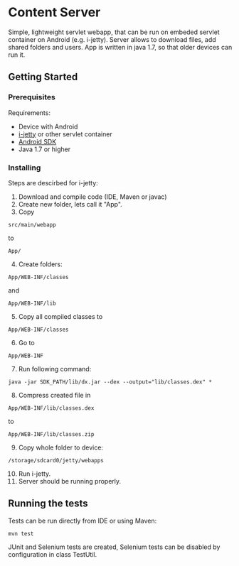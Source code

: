 # Content Server

Simple, lightweight servlet webapp, that can be run on embeded servlet container on Android (e.g. i-jetty). 
Server allows to download files, add shared folders and users. App is written in java 1.7, so that older devices can run it.

## Getting Started

### Prerequisites

Requirements:
* Device with Android
* [i-jetty](https://github.com/jetty-project/i-jetty) or other servlet container
* [Android SDK](https://developer.android.com/studio/releases/platform-tools)
* Java 1.7 or higher

### Installing
Steps are descirbed for i-jetty:
1. Download and compile code (IDE, Maven or javac)
2. Create new folder, lets call it "App".
3. Copy 
```
src/main/webapp
```
to
```
App/
```
4. Create folders:
```
App/WEB-INF/classes
```
and
```
App/WEB-INF/lib
```
5. Copy all compiled classes to 
```
App/WEB-INF/classes
```
6. Go to
```
App/WEB-INF
```
7. Run following command:
```
java -jar SDK_PATH/lib/dx.jar --dex --output="lib/classes.dex" *
```
8. Compress created file in
```
App/WEB-INF/lib/classes.dex
```
to 
```
App/WEB-INF/lib/classes.zip
```
9. Copy whole folder to device:
```
/storage/sdcard0/jetty/webapps
```
10. Run i-jetty.
11. Server should be running properly.

## Running the tests
Tests can be run directly from IDE or using Maven:
```
mvn test
```
JUnit and Selenium tests are created, Selenium tests can be disabled by configuration in class TestUtil.
